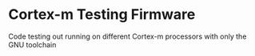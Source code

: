Cortex-m Testing Firmware
=========================

Code testing out running on different Cortex-m processors with only the GNU toolchain
